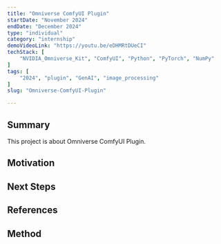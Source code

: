 ```yaml
---
title: "Omniverse ComfyUI Plugin"
startDate: "November 2024"
endDate: "December 2024"
type: "individual"
category: "internship"
demoVideoLink: "https://youtu.be/eDHMRtDUeCI"
techStack: [
	"NVIDIA_Omniverse_Kit", "ComfyUI", "Python", "PyTorch", "NumPy"
]
tags: [
	"2024", "plugin", "GenAI", "image_processing"
]
slug: "Omniverse-ComfyUI-Plugin"

---
```


## Summary

This project is about Omniverse ComfyUI Plugin.

## Motivation

## Next Steps

## References

## Method
